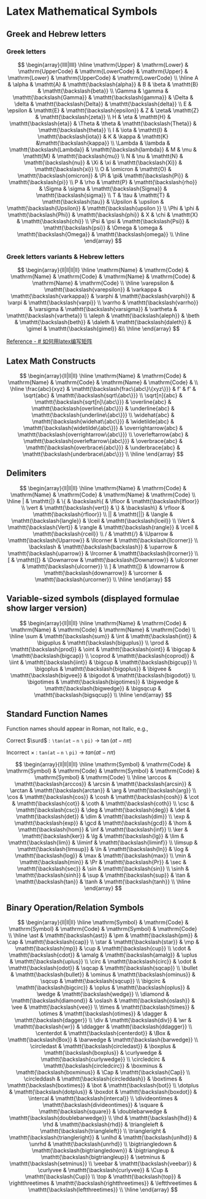 # Latex Mathematical Symbols

## Greek and Hebrew letters

### Greek letters

$$
\begin{array}{llll|llll}
\hline
\mathrm{Upper} & \mathrm{Lower} & \mathrm{UpperCode} & \mathrm{LowerCode} &
\mathrm{Upper} & \mathrm{Lower} & \mathrm{UpperCode} & \mathrm{LowerCode} \\
\hline
A & \alpha & \mathtt{A} & \mathtt{\backslash{alpha}} &
B & \beta & \mathtt{B} & \mathtt{\backslash{beta}} \\
\Gamma & \gamma & \mathtt{\backslash{Gamma}} & \mathtt{\backslash{gamma}} &
\Delta & \delta & \mathtt{\backslash{Delta}} & \mathtt{\backslash{delta}} \\
E & \epsilon & \mathtt{E} & \mathtt{\backslash{epsilon}} &
Z & \zeta& \mathtt{Z} & \mathtt{\backslash{zeta}} \\
H & \eta & \mathtt{H} & \mathtt{\backslash{eta}} &
\Theta & \theta & \mathtt{\backslash{Theta}} & \mathtt{\backslash{theta}} \\
I & \iota & \mathtt{I} & \mathtt{\backslash{iota}} &
K & \kappa & \mathtt{K} &\mathtt{\backslash{kappa}} \\
\Lambda & \lambda & \mathtt{\backslash{Lambda}} & \mathtt{\backslash{lambda}} &
M & \mu & \mathtt{M} & \mathtt{\backslash{mu}} \\
N & \nu & \mathtt{N} & \mathtt{\backslash{nu}} &
\Xi & \xi & \mathtt{\backslash{Xi}} & \mathtt{\backslash{xi}} \\
O & \omicron & \mathtt{O} & \mathtt{\backslash{omicron}} &
\Pi & \pi&  \mathtt{\backslash{Pi}} & \mathtt{\backslash{pi}} \\
P & \rho & \mathtt{P} & \mathtt{\backslash{rho}} &
\Sigma & \sigma &  \mathtt{\backslash{Sigma}} & \mathtt{\backslash{sigma}} \\
T & \tau & \mathtt{T} & \mathtt{\backslash{tau}} &
\Upsilon & \upsilon &  \mathtt{\backslash{Upsilon}} & \mathtt{\backslash{upsilon }} \\
\Phi & \phi & \mathtt{\backslash{Phi}} & \mathtt{\backslash{phi}} &
X & \chi & \mathtt{X} & \mathtt{\backslash{chi}} \\
\Psi & \psi & \mathtt{\backslash{Psi}} & \mathtt{\backslash{psi}} &
\Omega & \omega & \mathtt{\backslash{Omega}} & \mathtt{\backslash{omega}} \\
\hline
\end{array}
$$

### Greek letters variants & Hebrew letters

$$
\begin{array}{ll|ll|ll|ll}
\hline
\mathrm{Name} & \mathrm{Code} & \mathrm{Name} & \mathrm{Code} &
\mathrm{Name} & \mathrm{Code} & \mathrm{Name} & \mathrm{Code} \\
\hline
\varepsilon & \mathtt{\backslash{varepsilon}} & \varkappa & \mathtt{\backslash{varkappa}} &
\varphi & \mathtt{\backslash{varphi}} & \varpi & \mathtt{\backslash{varpi}} \\
\varrho & \mathtt{\backslash{varrho}} & \varsigma & \mathtt{\backslash{varsigma}} &
\vartheta & \mathtt{\backslash{vartheta}} \\
\aleph & \mathtt{\backslash{aleph}} & \beth & \mathtt{\backslash{beth}} &
\daleth & \mathtt{\backslash{daleth}} & \gimel & \mathtt{\backslash{gimel}} &\\
\hline
\end{array}
$$

[Reference - # 如何用latex编写矩阵](https://zhuanlan.zhihu.com/p/266267223)


## Latex Math Constructs

$$
\begin{array}{ll|ll|ll}
\hline
\mathrm{Name} & \mathrm{Code} & \mathrm{Name} & \mathrm{Code} &
\mathrm{Name} & \mathrm{Code} & \\
\hline
\frac{abc}{xyz} & \mathtt{\backslash{frac\{abc\}\{xyz\}}} & f' & f' & \sqrt{abc} & \mathtt{\backslash{sqrt\{abc\}}} \\
\sqrt[n]{abc} & \mathtt{\backslash{sqrt[n]\{abc\}}} & \overline{abc} & \mathtt{\backslash{overline\{abc\}}} & \underline{abc} & \mathtt{\backslash{underline\{abc\}}} \\
\widehat{abc} & \mathtt{\backslash{widehat\{abc\}}} & \widetilde{abc} & \mathtt{\backslash{widetilde\{abc\}}} & \overrightarrow{abc} & \mathtt{\backslash{overrightarrow\{abc\}}} \\
\overleftarrow{abc} & \mathtt{\backslash{overleftarrow\{abc\}}} & \overbrace{abc} & \mathtt{\backslash{overbrace\{abc\}}} & \underbrace{abc} & \mathtt{\backslash{underbrace\{abc\}}} \\
\hline
\end{array}
$$

## Delimiters

$$
\begin{array}{ll|ll|ll}
\hline
\mathrm{Name} & \mathrm{Code} & \mathrm{Name} & \mathrm{Code} &
\mathrm{Name} & \mathrm{Code} \\
\hline 
| & \mathtt{|} & \{ & \backslash\{ & \lfloor & \mathtt{\backslash{lfloor}} \\
\vert & \mathtt{\backslash{vert}} & \} & \backslash\} & \rfloor & \mathtt{\backslash{rfloor}} \\
|| & \mathtt{||} & \langle & \mathtt{\backslash{langle}} & \lceil & \mathtt{\backslash{lceil}} \\
\Vert & \mathtt{\backslash{Vert}} & \rangle & \mathtt{\backslash{rangle}} & \rceil & \mathtt{\backslash{rceil}} \\
/ & \mathtt{/} & \Uparrow & \mathtt{\backslash{Uparrow}} & \llcorner & \mathtt{\backslash{llcorner}} \\
\backslash & \mathtt{\backslash{backslash}} & \uparrow & \mathtt{\backslash{uparrow}} & \lrcorner & \mathtt{\backslash{lrcorner}} \\
[ & \mathtt{[} & \Downarrow & \mathtt{\backslash{Downarrow}} & \ulcorner & \mathtt{\backslash{ulcorner}} \\
] & \mathtt{]} & \downarrow & \mathtt{\backslash{downarrow}} & \urcorner & \mathtt{\backslash{urcorner}} \\
\hline 
\end{array}
$$

## Variable-sized symbols (displayed formulae show larger version)

$$
\begin{array}{ll|ll|ll}
\hline
\mathrm{Name} & \mathrm{Code} & \mathrm{Name} & \mathrm{Code} &
\mathrm{Name} & \mathrm{Code} \\
\hline 
\sum & \mathtt{\backslash{sum}} & \int & \mathtt{\backslash{int}} & \biguplus & \mathtt{\backslash{biguplus}} \\
\prod & \mathtt{\backslash{prod}} & \oint & \mathtt{\backslash{oint}} & \bigcap & \mathtt{\backslash{bigcap}} \\
\coprod & \mathtt{\backslash{coprod}} & \iint & \mathtt{\backslash{iint}} & \bigcup & \mathtt{\backslash{bigcup}} \\
\bigoplus & \mathtt{\backslash{bigoplus}} & \bigvee & \mathtt{\backslash{bigvee}} & \bigodot & \mathtt{\backslash{bigodot}} \\
\bigotimes & \mathtt{\backslash{bigotimes}} & \bigwedge & \mathtt{\backslash{bigwedge}} & \bigsqcup & \mathtt{\backslash{bigsqcup}} \\
\hline 
\end{array}
$$

## Standard Function Names

Function names should appear in Roman, not Italic, e.g.,

Correct $\surd$ : $\mathtt{\backslash{tan(at-n\backslash{pi})}}$ $\longrightarrow$ $\tan(at - n\pi)$

Incorrect $\times$ : $\mathtt{tan(at-n\backslash{pi})}$ $\longrightarrow$ $tan(at - n\pi)$

$$
\begin{array}{ll|ll|ll|ll}
\hline
\mathrm{Symbol} & \mathrm{Code} & \mathrm{Symbol} & \mathrm{Code} &
\mathrm{Symbol} & \mathrm{Code} & \mathrm{Symbol} & \mathrm{Code} \\
\hline
\arccos & \mathtt{\backslash{arccos}} & \arcsin & \mathtt{\backslash{arcsin}} &
\arctan & \mathtt{\backslash{arctan}} & \arg & \mathtt{\backslash{arg}} \\
\cos & \mathtt{\backslash{cos}} & \cosh & \mathtt{\backslash{cosh}} &
\cot & \mathtt{\backslash{cot}} & \coth & \mathtt{\backslash{coth}} \\
\csc & \mathtt{\backslash{csc}} & \deg & \mathtt{\backslash{deg}} &
\det & \mathtt{\backslash{det}} & \dim & \mathtt{\backslash{dim}} \\
\exp & \mathtt{\backslash{exp}} & \gcd & \mathtt{\backslash{gcd}} &
\hom & \mathtt{\backslash{hom}} & \inf & \mathtt{\backslash{inf}} \\
\ker & \mathtt{\backslash{ker}} & \lg & \mathtt{\backslash{lg}} &
\lim & \mathtt{\backslash{lim}} & \liminf & \mathtt{\backslash{liminf}} \\
\limsup & \mathtt{\backslash{limsup}} & \ln & \mathtt{\backslash{ln}} &
\log & \mathtt{\backslash{log}} & \max & \mathtt{\backslash{max}} \\
\min & \mathtt{\backslash{min}} & \Pr & \mathtt{\backslash{Pr}} &
\sec & \mathtt{\backslash{sec}} & \sin & \mathtt{\backslash{sin}} \\
\sinh & \mathtt{\backslash{sinh}} & \sup & \mathtt{\backslash{sup}} &
\tan & \mathtt{\backslash{tan}} & \tanh & \mathtt{\backslash{tanh}} \\
\hline
\end{array}
$$


## Binary Operation/Relation Symbols

$$
\begin{array}{ll|ll|ll}
\hline
\mathrm{Symbol} & \mathrm{Code} & \mathrm{Symbol} & \mathrm{Code} &
\mathrm{Symbol} & \mathrm{Code} \\
\hline
\ast & \mathtt{\backslash{ast}} &
\pm & \mathtt{\backslash{pm}} &
\cap & \mathtt{\backslash{cap}} \\
\star & \mathtt{\backslash{star}} &
\mp & \mathtt{\backslash{mp}} &
\cup & \mathtt{\backslash{cup}} \\
\cdot & \mathtt{\backslash{cdot}} &
\amalg & \mathtt{\backslash{amalg}} &
\uplus & \mathtt{\backslash{uplus}} \\
\circ & \mathtt{\backslash{circ}} &
\odot & \mathtt{\backslash{odot}} &
\sqcap & \mathtt{\backslash{sqcap}} \\
\bullet & \mathtt{\backslash{bullet}} &
\ominus & \mathtt{\backslash{ominus}} &
\sqcup & \mathtt{\backslash{sqcup}} \\
\bigcirc & \mathtt{\backslash{bigcirc}} &
\oplus & \mathtt{\backslash{oplus}} &
\wedge & \mathtt{\backslash{wedge}} \\
\diamond & \mathtt{\backslash{diamond}} &
\oslash & \mathtt{\backslash{oslash}} &
\vee & \mathtt{\backslash{vee}} \\
\times & \mathtt{\backslash{times}} &
\otimes & \mathtt{\backslash{otimes}} &
\dagger & \mathtt{\backslash{dagger}} \\
\div & \mathtt{\backslash{div}} &
\wr & \mathtt{\backslash{wr}} &
\ddagger & \mathtt{\backslash{ddagger}} \\
\centerdot & \mathtt{\backslash{centerdot}} &
\Box & \mathtt{\backslash{Box}} &
\barwedge & \mathtt{\backslash{barwedge}} \\
\circledast & \mathtt{\backslash{circledast}} &
\boxplus & \mathtt{\backslash{boxplus}} &
\curlywedge & \mathtt{\backslash{curlywedge}} \\
\circledcirc & \mathtt{\backslash{circledcirc}} &
\boxminus & \mathtt{\backslash{boxminus}} &
\Cap & \mathtt{\backslash{Cap}} \\
\circleddash & \mathtt{\backslash{circleddash}} &
\boxtimes & \mathtt{\backslash{boxtimes}} &
\bot & \mathtt{\backslash{bot}} \\
\dotplus & \mathtt{\backslash{dotplus}} &
\boxdot & \mathtt{\backslash{boxdot}} &
\intercal & \mathtt{\backslash{intercal}} \\
\divideontimes & \mathtt{\backslash{divideontimes}} &
\square & \mathtt{\backslash{square}} &
\doublebarwedge & \mathtt{\backslash{doublebarwedge}} \\
\lhd & \mathtt{\backslash{lhd}} &
\rhd & \mathtt{\backslash{rhd}} &
\triangleleft & \mathtt{\backslash{triangleleft}} \\
\triangleright & \mathtt{\backslash{triangleright}} &
\unlhd & \mathtt{\backslash{unlhd}} &
\unrhd & \mathtt{\backslash{unrhd}} \\
\bigtriangledown & \mathtt{\backslash{bigtriangledown}} &
\bigtriangleup & \mathtt{\backslash{bigtriangleup}} &
\setminus & \mathtt{\backslash{setminus}} \\
\veebar & \mathtt{\backslash{veebar}} &
\curlyvee & \mathtt{\backslash{curlyvee}} &
\Cup & \mathtt{\backslash{Cup}} \\
\top & \mathtt{\backslash{top}} &
\rightthreetimes & \mathtt{\backslash{rightthreetimes}} &
\leftthreetimes & \mathtt{\backslash{leftthreetimes}} \\
\hline
\end{array}
$$





